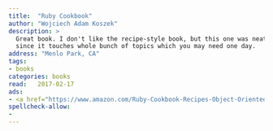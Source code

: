 ```yaml
---
title:  "Ruby Cookbook"
author: "Wojciech Adam Koszek"
description: >
  Great book. I don't like the recipe-style book, but this one was neat,
  since it touches whole bunch of topics which you may need one day.
address: "Menlo Park, CA"
tags:
- books
categories: books
read:	2017-02-17
ads:
- <a href="https://www.amazon.com/Ruby-Cookbook-Recipes-Object-Oriented-Scripting/dp/1449373712/ref=as_li_ss_il?ie=UTF8&qid=1489047387&sr=8-1&keywords=ruby+cookbook&linkCode=li2&tag=wkoszek08-20&linkId=cc6dfcb232ae43155a70979653fb6c57" target="_blank"><img border="0" src="//ws-na.amazon-adsystem.com/widgets/q?_encoding=UTF8&ASIN=1449373712&Format=_SL160_&ID=AsinImage&MarketPlace=US&ServiceVersion=20070822&WS=1&tag=wkoszek08-20" ></a><img src="https://ir-na.amazon-adsystem.com/e/ir?t=wkoszek08-20&l=li2&o=1&a=1449373712" width="1" height="1" border="0" alt="" style="border:none !important; margin:0px !important;" />
spellcheck-allow:
- 
---
```


